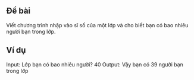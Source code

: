## Đề bài
Viết chương trình nhập vào sĩ số của một lớp và cho biết bạn có bao nhiêu người bạn trong
lớp.
## Ví dụ
Input: Lớp bạn có bao nhiêu người? 40
Output: Vậy bạn có 39 người bạn trong lớp
